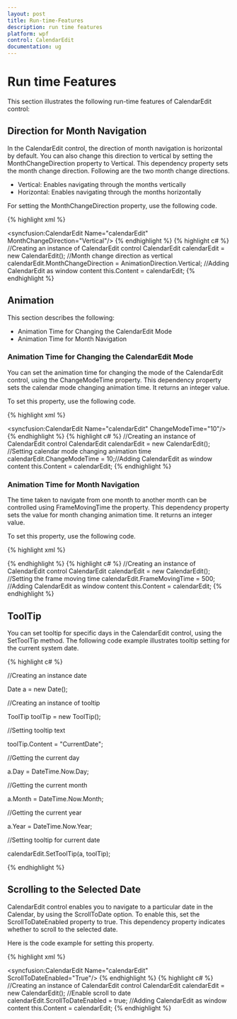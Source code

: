 ```yaml
---
layout: post
title: Run-time-Features
description: run time features
platform: wpf
control: CalendarEdit
documentation: ug
---
```


# Run time Features

This section illustrates the following run-time features of CalendarEdit control:

## Direction for Month Navigation

In the CalendarEdit control, the direction of month navigation is horizontal by default. You can also change this direction to vertical by setting the MonthChangeDirection property to Vertical. This dependency property sets the month change direction. Following are the two month change directions.

* Vertical: Enables navigating through the months vertically 
* Horizontal: Enables navigating through the months horizontally

For setting the MonthChangeDirection property, use the following code.

{% highlight xml %}
<!-- Adding calendar with month change direction as vertical -->
<syncfusion:CalendarEdit Name="calendarEdit" MonthChangeDirection="Vertical"/>
{% endhighlight  %}
{% highlight c#  %}
//Creating an instance of CalendarEdit control
CalendarEdit calendarEdit = new CalendarEdit();
//Month change direction as vertical
calendarEdit.MonthChangeDirection = AnimationDirection.Vertical;
//Adding CalendarEdit as window content
this.Content = calendarEdit;
{% endhighlight %}

## Animation

This section describes the following:

* Animation Time for Changing the CalendarEdit Mode
* Animation Time for Month Navigation



### Animation Time for Changing the CalendarEdit Mode

You can set the animation time for changing the mode of the CalendarEdit control, using the ChangeModeTime property. This dependency property sets the calendar mode changing animation time. It returns an integer value.

To set this property, use the following code.

{% highlight xml %}
<!-- Adding calendar with change mode time -->
<syncfusion:CalendarEdit Name="calendarEdit" ChangeModeTime="10"/>
{% endhighlight %}
{% highlight c# %}
//Creating an instance of CalendarEdit control
CalendarEdit calendarEdit = new CalendarEdit();
//Setting calendar mode changing animation time
calendarEdit.ChangeModeTime = 10;//Adding CalendarEdit as window content
this.Content = calendarEdit;
{% endhighlight  %}


### Animation Time for Month Navigation

The time taken to navigate from one month to another month can be controlled using FrameMovingTime the property. This dependency property sets the value for month changing animation time. It returns an integer value.

To set this property, use the following code.

{% highlight xml %}
<!-- Adding calendar with Frame moving time as 500 --><syncfusion:CalendarEdit Name="calendarEdit" FrameMovingTime="500"/>
{% endhighlight  %}
{% highlight c# %}
//Creating an instance of CalendarEdit control
CalendarEdit calendarEdit = new CalendarEdit();
//Setting the frame moving time
calendarEdit.FrameMovingTime = 500;
//Adding CalendarEdit as window content
this.Content = calendarEdit;
{% endhighlight  %}


## ToolTip

You can set tooltip for specific days in the CalendarEdit control, using the SetToolTip method. The following code example illustrates tooltip setting for the current system date. 



{% highlight c# %}

//Creating an instance date

Date a = new Date();



//Creating an instance of tooltip

ToolTip toolTip = new ToolTip();



//Setting tooltip text

toolTip.Content = "CurrentDate"; 



//Getting the current day

a.Day = DateTime.Now.Day;   



//Getting the current month

a.Month = DateTime.Now.Month;  



//Getting the current year

a.Year = DateTime.Now.Year;



//Setting tooltip for current date

calendarEdit.SetToolTip(a, toolTip); 

{% endhighlight  %}

## Scrolling to the Selected Date

CalendarEdit control enables you to navigate to a particular date in the Calendar, by using the ScrollToDate option. To enable this, set the ScrollToDateEnabled property to true. This dependency property indicates whether to scroll to the selected date. 

Here is the code example for setting this property.

{% highlight xml %}
<!-- Adding calendar with scroll to date as true -->
<syncfusion:CalendarEdit Name="calendarEdit" ScrollToDateEnabled="True"/></td></tr>
{% endhighlight  %}
{% highlight c# %}
//Creating an instance of CalendarEdit control
CalendarEdit calendarEdit = new CalendarEdit();
//Enable scroll to date
calendarEdit.ScrollToDateEnabled = true; 
//Adding CalendarEdit as window content
this.Content = calendarEdit;
{% endhighlight  %}



